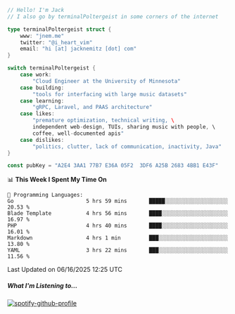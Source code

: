 ```go
// Hello! I'm Jack
// I also go by terminalPoltergeist in some corners of the internet

type terminalPoltergeist struct {
    www: "jnem.me"
    twitter: "@i_heart_vim"
    email: "hi [at] jacknemitz [dot] com"
}

switch terminalPoltergeist {
    case work:
        "Cloud Engineer at the University of Minnesota"
    case building:
        "tools for interfacing with large music datasets"
    case learning:
        "gRPC, Laravel, and PAAS architecture"
    case likes:
        "premature optimization, technical writing, \
        independent web-design, TUIs, sharing music with people, \
        coffee, well-documented apis"
    case dislikes:
        "politics, clutter, lack of communication, inactivity, Java"
}

const pubKey = "A2E4 3AA1 77B7 E36A 05F2  3DF6 A25B 2683 4BB1 E43F"
```

<!--START_SECTION:waka-->
📊 **This Week I Spent My Time On** 

```text
💬 Programming Languages: 
Go                       5 hrs 59 mins       █████░░░░░░░░░░░░░░░░░░░░   20.53 % 
Blade Template           4 hrs 56 mins       ████░░░░░░░░░░░░░░░░░░░░░   16.97 % 
PHP                      4 hrs 40 mins       ████░░░░░░░░░░░░░░░░░░░░░   16.01 % 
Markdown                 4 hrs 1 min         ███░░░░░░░░░░░░░░░░░░░░░░   13.80 % 
YAML                     3 hrs 22 mins       ███░░░░░░░░░░░░░░░░░░░░░░   11.56 % 
```


 Last Updated on 06/16/2025 12:25 UTC
<!--END_SECTION:waka-->

##### What I'm Listening to...

[![spotify-github-profile](https://jnem.me/listening-item?maxAge=2592000)](https://jnem.me/listening)

